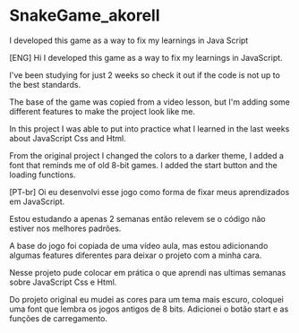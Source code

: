 # SnakeGame_akorell
I developed this game as a way to fix my learnings in Java Script

[ENG]  Hi I developed this game as a way to fix my learnings in JavaScript.

I've been studying for just 2 weeks so check it out if the code is not up to the best standards.

The base of the game was copied from a video lesson, but I'm adding some different features to make the project look like me.

In this project I was able to put into practice what I learned in the last weeks about JavaScript Css and Html.

From the original project I changed the colors to a darker theme, I added a font that reminds me of old 8-bit games.
I added the start button and the loading functions.

[PT-br] Oi eu desenvolvi esse jogo como forma de fixar meus aprendizados em JavaScript.

Estou estudando a apenas 2 semanas então relevem se o código não estiver nos melhores padrões.

A base do jogo foi copiada de uma vídeo aula, mas estou adicionando algumas features diferentes para deixar o projeto com a minha cara.

Nesse projeto pude colocar em prática o que aprendi nas ultimas semanas sobre JavaScript Css e Html.

Do projeto original eu mudei as cores para um tema mais escuro, coloquei uma font que lembra os jogos antigos de 8 bits.
Adicionei o botão start e as funções de carregamento.
